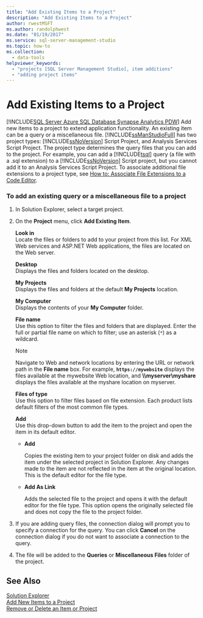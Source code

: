 ```yaml
---
title: "Add Existing Items to a Project"
description: "Add Existing Items to a Project"
author: rwestMSFT
ms.author: randolphwest
ms.date: "01/19/2017"
ms.service: sql-server-management-studio
ms.topic: how-to
ms.collection:
  - data-tools
helpviewer_keywords:
  - "projects [SQL Server Management Studio], item additions"
  - "adding project items"
---
```

# Add Existing Items to a Project
[!INCLUDE[SQL Server Azure SQL Database Synapse Analytics PDW](../includes/applies-to-version/sql-asdb-asdbmi-asa-pdw.md)]
Add new items to a project to extend application functionality. An existing item can be a query or a miscellaneous file. [!INCLUDE[ssManStudioFull](../includes/ssmanstudiofull-md.md)] has two project types: [!INCLUDE[ssNoVersion](../includes/ssnoversion-md.md)] Script Project, and Analysis Services Script Project. The project type determines the query files that you can add to the project. For example, you can add a [!INCLUDE[tsql](../includes/tsql-md.md)] query (a file with a .sql extension) to a [!INCLUDE[ssNoVersion](../includes/ssnoversion-md.md)] Script project, but you cannot add it to an Analysis Services Script Project. To associate additional file extensions to a project type, see [How to: Associate File Extensions to a Code Editor](../scripting/associate-file-extensions-to-a-code-editor.md).  
  
### To add an existing query or a miscellaneous file to a project  
  
1.  In Solution Explorer, select a target project.  
  
2.  On the **Project** menu, click **Add Existing Item**.  
  
    **Look in**  
    Locate the files or folders to add to your project from this list. For XML Web services and ASP.NET Web applications, the files are located on the Web server.  
  
    **Desktop**  
    Displays the files and folders located on the desktop.  
  
    **My Projects**  
    Displays the files and folders at the default **My Projects** location.  
  
    **My Computer**  
    Displays the contents of your **My Computer** folder.  
  
    **File name**  
    Use this option to filter the files and folders that are displayed. Enter the full or partial file name on which to filter; use an asterisk (`*`) as a wildcard.  
  
    > [!NOTE]  
    > Navigate to Web and network locations by entering the URL or network path in the **File name** box. For example, **`https://mywebsite`** displays the files available at the mywebsite Web location, and **\\\myserver\myshare** displays the files available at the myshare location on myserver.  
  
    **Files of type**  
    Use this option to filter files based on file extension. Each product lists default filters of the most common file types.  
  
    **Add**  
    Use this drop-down button to add the item to the project and open the item in its default editor.  
  
    -   **Add**  
  
        Copies the existing item to your project folder on disk and adds the item under the selected project in Solution Explorer. Any changes made to the item are not reflected in the item at the original location. This is the default editor for the file type.  
  
    -   **Add As Link**  
  
        Adds the selected file to the project and opens it with the default editor for the file type. This option opens the originally selected file and does not copy the file to the project folder.  
  
3.  If you are adding query files, the connection dialog will prompt you to specify a connection for the query. You can click **Cancel** on the connection dialog if you do not want to associate a connection to the query.  
  
4.  The file will be added to the **Queries** or **Miscellaneous Files** folder of the project.  
  
## See Also  
[Solution Explorer](solution-explorer.md)  
[Add New Items to a Project](add-new-items-to-a-project.md)  
[Remove or Delete an Item or Project](remove-or-delete-an-item-or-project.md)  
